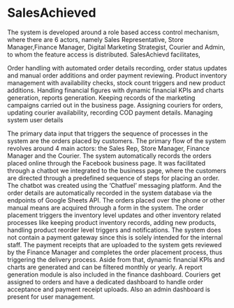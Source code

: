 # SalesAchieved

The system is developed around a role based access control mechanism, where there are 6 actors, namely Sales Representative, Store Manager,Finance Manager, Digital Marketing Strategist, Courier and Admin, to whom the feature access is distributed. SalesAchievd facilitates,

Order handling with automated order details recording, 
order status updates and manual order additions and order payment reviewing.
Product inventory management with availability checks, stock count triggers and new product additions.
Handling financial figures with dynamic financial KPIs and charts generation, reports generation.
Keeping records of the marketing campaigns carried out in the business page.
Assigning couriers for orders, updating courier availability, recording COD payment details. 
Managing system user details

The primary data input that triggers the sequence of processes in the system are the orders placed by customers. The primary flow of the system revolves around 4 main actors: the Sales Rep, Store Manager, Finance Manager and the Courier. The system automatically records the orders placed online through the Facebook business page. It was facilitated through a chatbot we integrated to the business page, where the customers are directed through a predefined sequence of steps for placing an order. The chatbot was created using the ‘Chatfuel’ messaging platform. And the order details are automatically recorded in the system database via the endpoints of Google Sheets API. The orders placed over the phone or other manual means are acquired through a form in the system. The order placement triggers the inventory level updates and other inventory related processes like keeping product inventory records, adding new products, handling product reorder level triggers and notifications. The system does not contain a payment gateway since this is solely intended for the internal staff. The payment receipts that are uploaded to the system gets reviewed by the Finance Manager and completes the order placement process, thus triggering the delivery process. Aside from that, dynamic financial KPIs and charts are generated and can be filtered monthly or yearly. A report generation module is also included in the finance dashboard. Couriers get assigned to orders and have a dedicated dashboard to handle order acceptance and payment receipt uploads. Also an admin dashboard is present for user management.
 
